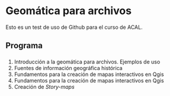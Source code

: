 # Geomática para archivos

Esto es un test de uso de Github para el curso de ACAL.

## Programa

###
 <ol>
    <li>Introducción a la geomática para archivos. Ejemplos de uso</li>
    <li>Fuentes de información geográfica histórica</li>
    <li>Fundamentos para la creación de mapas interactivos en Qgis</li>
    <li>Fundamentos para la creación de mapas interactivos en Qgis</li>
    <li>Creación de <i>Story-maps</i></li>
</ol>